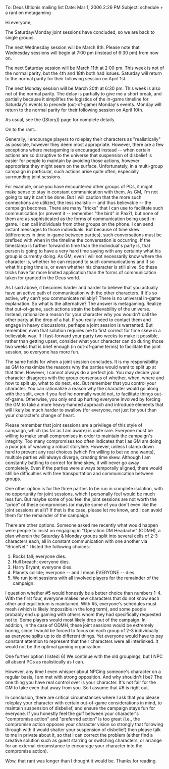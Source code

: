 To: Deus Ultionis mailing list
Date: Mar 1, 2006 2:26 PM
Subject: schedule + a rant on metagaming

Hi everyone,

The Saturday/Monday joint sessions have concluded, so we are back to single groups.

The next Wednesday session will be March 8th. Please note that Wednesday sessions will begin at 7:00 pm (instead of 6:30 pm) from now on.

The next Saturday session will be March 11th at 2:00 pm. This week is not of the normal parity, but the 4th and 18th both had issues. Saturday will return to the normal parity for their following session on April 1st.

The next Monday session will be March 20th at 6:30 pm. This week is also not of the normal parity. The delay is partially to give me a short break, and partially because it simplifies the logistics of the in-game timeline for Saturday's events to precede (out-of-game) Monday's events. Monday will return to the normal parity for their following session on April 10th.

As usual, see the ((Story)) page for complete details.

On to the rant...

Generally, I encourage players to roleplay their characters as &quot;realistically&quot; as possible, however they deem most appropriate. However, there are a few exceptions where metagaming is encouraged instead -- when certain actions are so disruptive to the universe that suspension of disbelief is easier for people to maintain by avoiding those actions, however appropriate they might seem on the surface. Unfortunately, in a multi-group campaign in particular, such actions arise quite often, especially surrounding joint sessions.

For example, once you have encountered other groups of PCs, it might make sense to stay in constant communication with them. As GM, I'm not going to say it can't be done. But I will caution that the more such connections are utilized, the less realistic -- and thus believable -- the campaign becomes. There are many &quot;tricks&quot; that I can use to facilitate such communication (or prevent it -- remember &quot;the bird&quot; in Pax?), but none of them are as sophisticated as the forms of communication being used in-game. I can call individuals from other groups on the phone. I can send instant messages to those individuals. But because of time skew (differences in time in-game between parties), such conversations must be prefixed with when in the timeline the conversation is occurring. If the timestamp is further forward in time than the individual's party is, that person is going to have a very hard time saying with any certainty what his group is currently doing. As GM, even I will not necessarily know where the character is, whether he can respond to such communications and if so what his ping time is, or even whether his character is still alive. So these tricks have far more limited application than the forms of communication taken for granted in the Deus world.

As I said above, it becomes harder and harder to believe that you actually have an active path of communication with the other characters. If it's so active, why can't you communicate reliably? There is no universal in-game explanation. So what is the alternative? The answer is metagaming. Realize that out-of-game, such actions strain the believability of the universe. Instead, rationalize a reason for your character why you wouldn't call the other party at the drop of a hat. If you really need to contact them and engage in heavy discussions, perhaps a joint session is warranted. But remember, even that solution requires me to first correct for time skew in a believable way. If I fast-forward your party two weeks to make it possible, rather than getting upset, consider what your character can do during those two weeks that is brief enough (in out-of-game terms) to facilitate the joint session, so everyone has more fun.

The same holds for when a joint session concludes. It is my responsibility as GM to maximize the reasons why the parties would want to split up at that time. However, I cannot always do a perfect job. You may decide your character disagrees with the group consensus of whether, when, where and how to split up, what to do next, etc. But remember that you control your character. You can rationalize a reason why the character would go along with the split, even if you feel he normally would not, to facilitate things out-of-game. Otherwise, you only end up hurting everyone involved by forcing the GM to take a more heavy-handed approach and introduce elements that will likely be much harder to swallow (for everyone, not just for you) than your character's change of heart.

Please remember that joint sessions are a privilege of this style of campaign, which (as far as I am aware) is quite rare. Everyone must be willing to make small compromises in order to maintain the campaign's integrity. Too many compromises too often indicates that I as GM am doing a poor job of weaving a robust storyline. However, unless I clamp down hard to prevent any real choices (which I'm willing to bet no one wants), multiple parties will always diverge, creating time skew. Although I am constantly battling to correct for time skew, it will never go away completely. Even if the parties were always temporally aligned, there would still be difficulties with free transportation and communication between groups.

One other option is for the three parties to be run in complete isolation, with no opportunity for joint sessions, which I personally feel would be much less fun. But maybe some of you feel the joint sessions are not worth the &quot;price&quot; of these compromises (or maybe some of you don't even like the joint sessions at all)? If that is the case, please let me know, and I can avoid them for the remainder of the campaign.

There are other options. Someone asked me recently what would happen were people to insist on engaging in &quot;Operation DM Headache&quot; (ODMH), a plan wherein the Saturday &amp; Monday groups split into several cells of 2-3 characters each, all in constant communication with one another via &quot;BriceNet.&quot; I listed the following choices:
1) Rocks fall; everyone dies.
2) Hull breach; everyone dies.
3) Harry Bryant; everyone dies.
4) Planets collide; everyone -- and I mean EVERYONE -- dies.
5) We run joint sessions with all involved players for the remainder of the campaign.

I question whether #5 would honestly be a better choice than numbers 1-4. With the first four, everyone makes new characters that do not know each other and equilibrium is maintained. With #5, everyone's schedules must mesh (which is likely impossible in the long term), and some people probably end up gaming with others whom they had specifically requested not to. Some players would most likely drop out of the campaign. In addition, in the case of ODMH, these joint sessions would be extremely boring, since I would be forced to focus on each group of 2-3 individually as everyone splits up to do different things. Yet everyone would have to pay constant attention to represent that their characters were all interlinked. It would not be the optimal gaming organization.

One further option I listed:
6) We continue with the old groupings, but I NPC all absent PCs as realistically as I can.

However, any time I even whisper about NPCing someone's character on a regular basis, I am met with strong opposition. And why shouldn't I be? The one thing you have real control over is your character. It's not fair for the GM to take even that away from you. So I assume that #6 is right out.

In conclusion, there are critical circumstances where I ask that you please roleplay your character with certain out-of-game considerations in mind, to maintain suspension of disbelief, and ensure the campaign stays fun for everyone. If you honestly feel the gulf between your character's &quot;compromise action&quot; and &quot;preferred action&quot; is too great (i.e., the compromise action opposes your character vision so strongly that following through with it would shatter your suspension of disbelief) then please talk to me in private about it, so that I can correct the problem (either find a creative solution such as guest starring or switching characters, or arrange for an external circumstance to encourage your character into the compromise action).

Wow, that rant was longer than I thought it would be. Thanks for reading.

